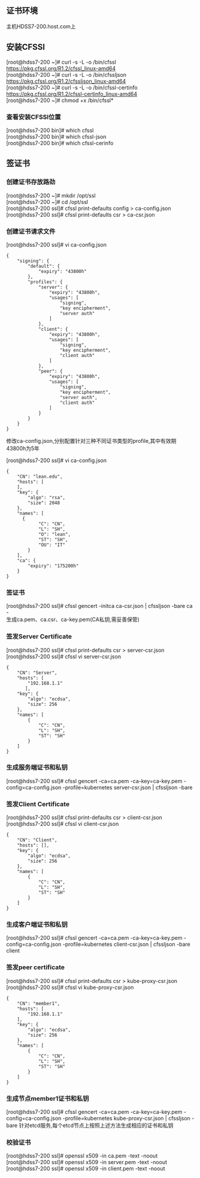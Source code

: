 ## 证书环境
主机HDSS7-200.host.com上

## 安装CFSSl
[root@hdss7-200 ~]# curl -s -L -o /bin/cfssl https://pkg.cfssl.org/R1.2/cfssl_linux-amd64  
[root@hdss7-200 ~]# curl -s -L -o /bin/cfssljson https://pkg.cfssl.org/R1.2/cfssljson_linux-amd64  
[root@hdss7-200 ~]# curl -s -L -o /bin/cfssl-certinfo https://pkg.cfssl.org/R1.2/cfssl-certinfo_linux-amd64  
[root@hdss7-200 ~]# chmod +x /bin/cfssl* 

### 查看安装CFSSl位置
[root@hdss7-200 bin]# which cfssl   
[root@hdss7-200 bin]# which cfssl-json  
[root@hdss7-200 bin]# which cfssl-cerinfo  

## 签证书
### 创建证书存放路劲
[root@hdss7-200 ~]# mkdir /opt/ssl  
[root@hdss7-200 ~]# cd /opt/ssl  
[root@hdss7-200 ssl]# cfssl print-defaults config > ca-config.json  
[root@hdss7-200 ssl]# cfssl print-defaults csr > ca-csr.json   

### 创建证书请求文件
[root@hdss7-200 ssl]# vi ca-config.json 
```base
{
    "signing": {
        "default": {
            "expiry": "43800h"
        },
        "profiles": {
            "server": {
                "expiry": "43800h",
                "usages": [
                    "signing",
                    "key encipherment",
                    "server auth"
                ]
            },
            "client": {
                "expiry": "43800h",
                "usages": [
                    "signing",
                    "key encipherment",
                    "client auth"
                ]
            },
            "peer": {
                "expiry": "43800h",
                "usages": [
                    "signing",
                    "key encipherment",
                    "server auth",
                    "client auth"
                ]
            }
        }
    }
}
```
修改ca-config.json,分别配置针对三种不同证书类型的profile,其中有效期43800h为5年  

[root@hdss7-200 ssl]# vi ca-config.json
```base
{
    "CN": "lean.edu",
    "hosts": [
    ],
    "key": {
        "algo": "rsa",
        "size": 2048
    },
    "names": [
      {
            "C": "CN",
            "L": "SH",
            "O": "lean",
            "ST": "SH",
            "OU": "IT"
        }
    ],
    "ca": {
        "expiry": "175200h"
    }
}
```

### 签证书
[root@hdss7-200 ssl]# cfssl gencert -initca ca-csr.json | cfssljson -bare ca -  
生成ca.pem、ca.csr、ca-key.pem(CA私钥,需妥善保管)  

### 签发Server Certificate
[root@hdss7-200 ssl]# cfssl print-defaults csr > server-csr.json  
[root@hdss7-200 ssl]# cfssl vi server-csr.json  
```base
{
    "CN": "Server",
    "hosts": [
        "192.168.1.1"
       ],
    "key": {
        "algo": "ecdsa",
        "size": 256
    },
    "names": [
        {
            "C": "CN",
            "L": "SH",
            "ST": "SH"
        }
    ]
}
```
### 生成服务端证书和私钥
[root@hdss7-200 ssl]# cfssl gencert -ca=ca.pem -ca-key=ca-key.pem -config=ca-config.json -profile=kubernetes server-csr.json | cfssljson -bare

### 签发Client Certificate
[root@hdss7-200 ssl]# cfssl print-defaults csr > client-csr.json  
[root@hdss7-200 ssl]# cfssl vi client-csr.json  
```base
{
    "CN": "Client",
    "hosts": [],
    "key": {
        "algo": "ecdsa",
        "size": 256
    },
    "names": [
        {
            "C": "CN",
            "L": "SH",
            "ST": "SH"
        }
    ]
}
```
### 生成客户端证书和私钥
[root@hdss7-200 ssl]# cfssl gencert -ca=ca.pem -ca-key=ca-key.pem -config=ca-config.json -profile=kubernetes client-csr.json | cfssljson -bare client  


### 签发peer certificate
[root@hdss7-200 ssl]# cfssl print-defaults csr > kube-proxy-csr.json  
[root@hdss7-200 ssl]# cfssl vi kube-proxy-csr.json  
```base
{
    "CN": "member1",
    "hosts": [
        "192.168.1.1"
    ],
    "key": {
        "algo": "ecdsa",
        "size": 256
    },
    "names": [
        {
            "C": "CN",
            "L": "SH",
            "ST": "SH"
        }
    ]
}
```

### 生成节点member1证书和私钥
[root@hdss7-200 ssl]# cfssl gencert -ca=ca.pem -ca-key=ca-key.pem -config=ca-config.json -profile=kubernetes kube-proxy-csr.json | cfssljson -bare 
针对etcd服务,每个etcd节点上按照上述方法生成相应的证书和私钥  

### 校验证书
[root@hdss7-200 ssl]# openssl x509 -in ca.pem -text -noout  
[root@hdss7-200 ssl]# openssl x509 -in server.pem -text -noout  
[root@hdss7-200 ssl]# openssl x509 -in client.pem -text -noout  